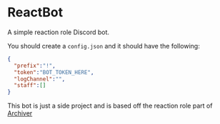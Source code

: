# ReactBot
A simple reaction role Discord bot.

You should create a `config.json` and it should have the following:
```json
{
  "prefix":"!",
  "token":"BOT_TOKEN_HERE",
  "logChannel":"",
  "staff":[]
}
```

This bot is just a side project and is based off the reaction role part of [Archiver](https://github.com/Justice-Bots-Devs/Archiver-Bot)
